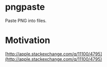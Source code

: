 pngpaste
========

Paste PNG into files.

Motivation
==========

[http://apple.stackexchange.com/q/11100/4795](http://apple.stackexchange.com/q/11100/4795)
